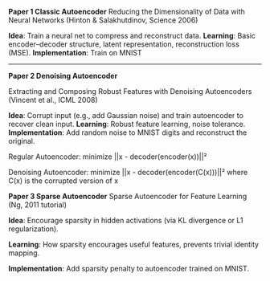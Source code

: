 **Paper 1 Classic Autoencoder**
Reducing the Dimensionality of Data with Neural Networks (Hinton & Salakhutdinov, Science 2006)

**Idea**: Train a neural net to compress and reconstruct data.
**Learning**: Basic encoder–decoder structure, latent representation, reconstruction loss (MSE).
**Implementation**: Train on MNIST
<hr>

**Paper 2 Denoising Autoencoder**

Extracting and Composing Robust Features with Denoising Autoencoders (Vincent et al., ICML 2008)

**Idea**: Corrupt input (e.g., add Gaussian noise) and train autoencoder to recover clean input.
**Learning**: Robust feature learning, noise tolerance.
**Implementation**: Add random noise to MNIST digits and reconstruct the original.

Regular Autoencoder: minimize ||x - decoder(encoder(x))||²

Denoising Autoencoder: minimize ||x - decoder(encoder(C(x)))||²
                    where C(x) is the corrupted version of x

**Paper 3 Sparse Autoencoder**
Sparse Autoencoder for Feature Learning (Ng, 2011 tutorial)

**Idea**: Encourage sparsity in hidden activations (via KL divergence or L1 regularization).

**Learning**: How sparsity encourages useful features, prevents trivial identity mapping.

**Implementation**: Add sparsity penalty to autoencoder trained on MNIST.